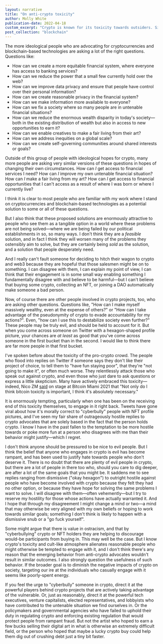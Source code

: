 ```yaml
---
layout: narrative
title: "On anti-crypto toxicity"
author: Molly White
publication-date: 2022-04-18
custom_excerpt: "Crypto is known for its toxicity towards outsiders. Similar attitudes are emerging from some who oppose crypto."
post_collection: "blockchain"
---
```


The more ideological people who are advocating for cryptocurrencies and blockchain-based technologies are asking a lot of the right questions. Questions like:

- How can we create a more equitable financial system, where everyone has access to banking services?
- How can we reduce the power that a small few currently hold over the web?
- How can we improve data privacy and ensure that people have control over their personal information?
- How can we create reasonable privacy in the financial system?
- How can we make information more available to everyone?
- How can we fix a society where so many people are in untenable financial situations?
- How can we reduce the enormous wealth disparity in today's society—both in the existing distribution of wealth but also in access to new opportunities to earn it?
- How can we enable creatives to make a fair living from their art?
- How can we address inequities on a global scale?
- How can we create self-governing communities around shared interests or goals?

Outside of this group of people with ideological hopes for crypto, many more people are asking very similar versions of these questions in hopes of changing their own circumstances. How can *I* get access to financial services I need? How can *I* improve my own untenable financial situation? How can *I* make a fair living from my art? How can *I* get access to financial opportunities that I can't access as a result of where I was born or where I currently live?

I think it is clear to most people who are familiar with my work where I stand on cryptocurrencies and blockchain-based technologies as a potential solution to some or all of these questions.

But I also think that these proposed solutions are enormously attractive to people who see them as a tangible option in a world where these problems are not being solved—where we are being failed by our political establishments in so, so many ways. I don't think they are a *feasible* solution, and in fact I think they will worsen many of the problems they ostensibly aim to solve, but they are certainly being *sold* as the solution, and a solution that people desperately need.

And I really can't fault someone for deciding to hitch their wagon to crypto and web3 because they are hopeful that those salesmen might be on to something. I can disagree with them, I can explain my point of view, I can think that their engagement is in some small way enabling something I fundamentally disagree with and believe to be harmful—but I can't believe that buying some crypto, collecting an NFT, or joining a DAO automatically make someone a bad person.

Now, of course there are other people involved in crypto projects, too, who are asking other questions. Questions like, "How can I make myself massively wealthy, even at the expense of others?" or "How can I take advantage of the pseudonymity of crypto to evade accountability for my actions?". Even, "how can I use this to destabilize society even further?" These people may be truly evil, and should be held to account for it. But when you come across someone on Twitter with a hexagon-shaped profile picture, your chances are *at least* as good that you've come across someone in the first bucket than in the second. I would like to think there are far more people in that first bucket.

I've spoken before about the toxicity of the pro-crypto crowd. The people who flood into replies on Twitter if someone says they don't like their project of choice, to tell them to "have fun staying poor", that they're "not going to make it", or often much worse. They relentlessly attack those who speak out against crypto, and even those who just dare to ask questions or express a little skepticism. Many have actively embraced this toxicity—indeed, Nico ZM [said](https://www.ft.com/content/f18a0e38-ffc4-4e11-8b82-a6c22a27ea36) on stage at Bitcoin Miami 2021 that "Not only do I think bitcoin toxicity is important, I think it's absolutely necessary."

It is enormously tempting, particularly when one has been on the receiving end of this toxicity themselves, to engage in it right back. Tweets have gone viral about how it's morally correct to "cyberbully" people with NFT profile pictures, and I've seen my fair share of outrageously hostile replies to crypto advocates that are solely based in the fact that the person holds crypto. I know I have in the past fallen to the temptation to be more hostile towards or poke more fun at a person who disagrees with me than their behavior might justify—which I regret.

I don't think anyone should be pressured to be nice to evil people. But I think the belief that anyone who engages in crypto is evil has become rampant, and has been used to justify hate towards people who don't deserve it. There is no doubt that there are plenty of evil people in crypto, but there are a lot of people in there too who, should you care to dig deeper, are after a lot of the same goals that you might be. It saddens me to see replies ranging from dismissive ("okay hexagon") to outright hostile against people who have become involved with crypto because they felt they had no other option, or because they have hope for solving the same problems I want to solve. I will disagree with them—often vehemently—but I try to reserve my hostility for those whose actions have actually warranted it. And I hope that through my disagreement I might change a mind or two—a mind that may otherwise be very aligned with my own beliefs or hoping to work towards similar goals; something I don't think is likely to happen with a dismissive snub or a "go fuck yourself".

Some might argue that there is value in ostracism, and that by "cyberbullying" crypto or NFT holders they are helping to discourage would-be participants from buying in. This may well be the case. But I know crypto's toxicity and cult-like atmosphere alienates reasonable people who might otherwise be tempted to engage with it, and I don't think there's any reason that the emerging behavior from anti-crypto advocates wouldn't result in similar outcomes. I also strongly question the usefulness of such behavior. If the broader goal is to diminish the negative impacts of crypto on society, targeting our ire at the individuals who casually engage with it seems like poorly-spent energy. 

If you feel the urge to "cyberbully" someone in crypto, direct it at the powerful players behind crypto projects that are actively taking advantage of the vulnerable. Or, just as reasonably, direct it at the powerful tech executives, venture capitalists, elected representatives, and lobbyists who have contributed to the untenable situation we find ourselves in. Or the policymakers and governmental agencies who have failed to uphold their duty in regulating crypto and enforcing existing regulation that would protect people from rampant fraud. But not the artist who hoped to earn a few bucks selling their digital art in what is otherwise an extremely difficult field, or the person who hoped that maybe a lucky crypto buy could help them dig out of crushing debt just a tiny bit faster.